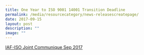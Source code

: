 ```yaml
---
title: One Year to ISO 9001 14001 Transition Deadline
permalink: /media/resourcecategory/news-releasescreatepage/
date: 2017-09-15
layout: post
description: ""
image: ""
---
```

[IAF-ISO Joint Communique Sep 2017](/images/press-release/documents/IAF-ISO-Joint-Communique-Sep-2017.PNG)